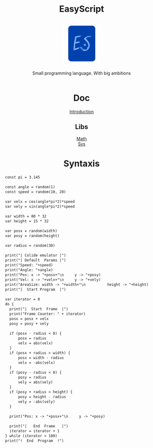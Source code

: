<h1 align="center">
  EasyScript
  <br><br>
  <a>
    <img src="https://github.com/EtherCD/EasyScript/blob/master/logo.png?raw=true" alt="Logo" width="125" height="125">
  </a>
</h1>

<div align="center">
  Small programming language. With big ambitions
  <br />
  <br />
  <h1>Doc</h1>
  <a href="s">Introduction</a>
  <h2>Libs</h2>
  <a href="s">Math</a><br>
  <a href="">Sys</a>
  <h1>Syntaxis</h1>
</div>

  ```es
  const pi = 3.145

const angle = random(1)
const speed = random(10, 20)

var velx = cos(angle*pi*2)*speed
var vely = sin(angle*pi*2)*speed

var width = 80 * 32
var height = 15 * 32

var posx = random(width)
var posy = random(height)

var radius = random(30)

print("| Colide emulator |")
print("| Default  Params |")
print("Speed: "+speed)
print("Angle: "+angle)
print("Pos: x -> "+posx+"\n     y -> "+posy)
print("Vel: x -> "+velx+"\n     y -> "+vely)
print("AreaSize: width -> "+width+"\n          height -> "+height)
print("|  Start Program  |")

var iterator = 0
do {
    print("|  Start  Frame  |")
    print("Frame Counter: " + iterator)
    posx = posx + velx
    posy = posy + vely

    if (posx - radius < 0) {
        posx = radius
        velx = abs(velx)
    }
    if (posx + radius > width) {
        posx = width - radius
        velx = -abs(velx)
    }
    if (posy - radius < 0) {
        posy = radius
        vely = abs(vely)
    }
    if (posy + radius > height) {
        posy = height - radius
        vely = -abs(vely)
    }

    print("Pos: x -> "+posx+"\n     y -> "+posy)

    print("|   End  Frame   |")
    iterator = iterator + 1
} while (iterator < 100)
print("!  End  Program  !")
  
  ```

